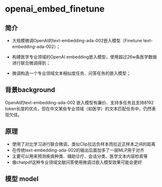 # openai_embed_finetune

## 简介

* 大规模微调OpenAI的text-embedding-ada-002嵌入模型（Finetune text-embedding-ada-002）；

* 构建医学专业领域的OpenAI embedding嵌入模型，使用超过26w条医学数据进行联合微调得到；

* 微调构造一个专业领域文本相似度任务、问答任务的嵌入模型；


## 背景background

OpenAI的text-embedding-ada-002 嵌入模型有廉价、支持多任务且支持8192 token长度的优点，但在中文某些专业领域（如医学）的文本匹配任务中，仍然表现欠佳。

## 原理

* 使用了对比学习进行联合微调，类似Clip拉远负样本而拉近正样本之间的距离
* 在传统text-embedding-ada-002的输出后面加多了一层MLP用于对齐
* 主要可以用来预测疾病种类、辅助诊疗、会话分类、医学文本内容检索等
* 像chatpdf这种专业领域文献问答使用微调过嵌入模型效果可能会更好

## 模型 model

